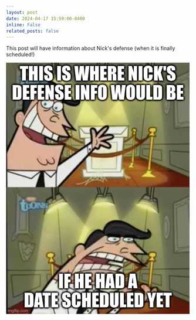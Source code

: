 ```yaml
---
layout: post
date: 2024-04-17 15:59:00-0400
inline: False
related_posts: false
---
```


This post will have information about Nick's defense (when it is finally scheduled!)

![WHEN HE HAS A DATE!](/assets/img/FOP_meme.jpg)


